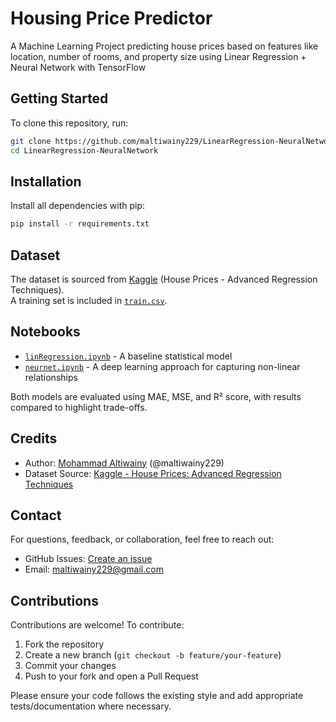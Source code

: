 # Housing Price Predictor
A Machine Learning Project predicting house prices based on features like location, number of rooms, and property size using Linear Regression + Neural Network with TensorFlow

## Getting Started

To clone this repository, run:

```bash
git clone https://github.com/maltiwainy229/LinearRegression-NeuralNetwork.git
cd LinearRegression-NeuralNetwork
```

## Installation

Install all dependencies with pip:

```bash
pip install -r requirements.txt
```

## Dataset
The dataset is sourced from [Kaggle](https://www.kaggle.com/c/house-prices-advanced-regression-techniques/data) (House Prices - Advanced Regression Techniques).  
A training set is included in [`train.csv`](train.csv).

## Notebooks
- [`linRegression.ipynb`](linRegression.ipynb) - A baseline statistical model
- [`neurnet.ipynb`](neurnet.ipynb) - A deep learning approach for capturing non-linear relationships

Both models are evaluated using MAE, MSE, and R² score, with results compared to highlight trade-offs.

## Credits

- Author: [Mohammad Altiwainy](linkedin.com/in/mohammad-altiwainy/) (@maltiwainy229)
- Dataset Source: [Kaggle - House Prices: Advanced Regression Techniques](https://www.kaggle.com/c/house-prices-advanced-regression-techniques/data)

## Contact

For questions, feedback, or collaboration, feel free to reach out:

- GitHub Issues: [Create an issue](https://github.com/maltiwainy229/LinearRegression-NeuralNetwork/issues)
- Email: maltiwainy229@gmail.com

## Contributions

Contributions are welcome! To contribute:

1. Fork the repository
2. Create a new branch (`git checkout -b feature/your-feature`)
3. Commit your changes
4. Push to your fork and open a Pull Request

Please ensure your code follows the existing style and add appropriate tests/documentation where necessary.
